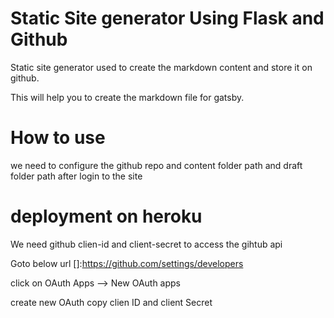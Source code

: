 **Static Site generator Using Flask and Github**
========================================

Static site generator used to create the markdown content and store it on github.

This will help you to create the markdown file for gatsby.

**How to use**
===============
we need to configure the github repo and content folder path and draft folder path after login to the site

**deployment on heroku**
===========================

We need github clien-id and client-secret to access the gihtub api

Goto below url
[]:https://github.com/settings/developers

click on OAuth Apps --> New OAuth apps

create new OAuth copy clien ID and client Secret

